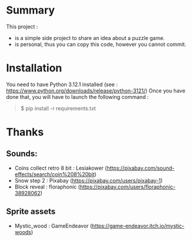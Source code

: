 # Summary
This project :
* is a simple side project to share an idea about a puzzle game.
* is personal, thus you can copy this code, however you cannot commit.

# Installation

You need to have Python 3.12.1 installed (see : https://www.python.org/downloads/release/python-3121/)
Once you have done that, you will have to launch the following command : 
> $ pip install -r requirements.txt


# Thanks

## Sounds:
* Coins collect retro 8 bit : Lesiakower (https://pixabay.com/sound-effects/search/coin%208%20bit)
* Snow step 2 : Pixabay (https://pixabay.com/users/pixabay-1)
* Block reveal : floraphonic (https://pixabay.com/users/floraphonic-38928062)

## Sprite assets
* Mystic_wood : GameEndeavor (https://game-endeavor.itch.io/mystic-woods)